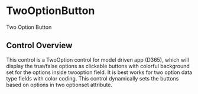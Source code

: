 # TwoOptionButton
Two Option Button

## Control Overview
This control is a TwoOption control for model driven app (D365), which will display the true/false options as clickable buttons with colorful background set for the options inside twooption field. It is best works for two option data type fields with color coding. This control dynamically sets the buttons based on options in two optionset attribute.
